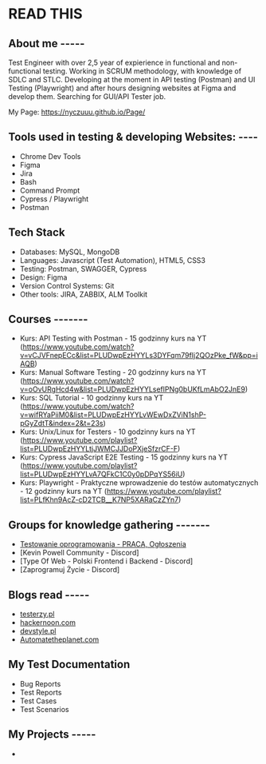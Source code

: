 # READ THIS

## About me -----

Test Engineer with over 2,5 year of expierience in functional and non-functional testing. Working in SCRUM methodology, with knowledge of SDLC and STLC. Developing at the moment in API testing (Postman) and UI Testing (Playwright) and after hours designing websites at Figma and develop them. Searching for GUI/API Tester job.

My Page: https://nyczuuu.github.io/Page/


## Tools used in testing & developing Websites: ----

* Chrome Dev Tools
* Figma
* Jira
* Bash
* Command Prompt
* Cypress / Playwright
* Postman


## Tech Stack

* Databases: MySQL, MongoDB
* Languages: Javascript (Test Automation), HTML5, CSS3
* Testing: Postman, SWAGGER, Cypress
* Design: Figma
* Version Control Systems: Git
* Other tools: JIRA, ZABBIX, ALM Toolkit 

## Courses -------

* Kurs: API Testing with Postman - 15 godzinny kurs na YT (https://www.youtube.com/watch?v=vCJVFnepECc&list=PLUDwpEzHYYLs3DYFqm79fIj2QOzPke_fW&pp=iAQB)
* Kurs: Manual Software Testing - 20 godzinny kurs na YT (https://www.youtube.com/watch?v=oOvURgHcd4w&list=PLUDwpEzHYYLseflPNg0bUKfLmAbO2JnE9)
* Kurs: SQL Tutorial - 10 godzinny kurs na YT (https://www.youtube.com/watch?v=wifRYaPiiM0&list=PLUDwpEzHYYLvWEwDxZViN1shP-pGyZdtT&index=2&t=23s)
* Kurs: Unix/Linux for Testers - 10 godzinny kurs na YT (https://www.youtube.com/playlist?list=PLUDwpEzHYYLtjJWMCJJDoPXjeSfzrCF-F)
* Kurs: Cypress JavaScript E2E Testing - 15 godzinny kurs na YT (https://www.youtube.com/playlist?list=PLUDwpEzHYYLvA7QFkC1C0y0pDPqYS56iU)
* Kurs: Playwright - Praktyczne wprowadzenie do testów automatycznych - 12 godzinny kurs na YT (https://www.youtube.com/playlist?list=PLfKhn9AcZ-cD2TCB__K7NP5XARaCzZYn7)


## Groups for knowledge gathering -------

* [Testowanie oprogramowania - PRACA, Ogłoszenia](https://www.facebook.com/groups/215557562210470/?ref=group_header)
* [Kevin Powell Community - Discord]
* [Type Of Web - Polski Frontend i Backend - Discord]
* [Zaprogramuj Życie - Discord]


## Blogs read -----

* [testerzy.pl](http://testerzy.pl)
* [hackernoon.com](https://hackernoon.com)
* [devstyle.pl](https://devstyle.pl/)
* [Automatetheplanet.com](https://www.automatetheplanet.com/blog/)

## My Test Documentation

* Bug Reports
* Test Reports
* Test Cases
* Test Scenarios

## My Projects -----

* 
